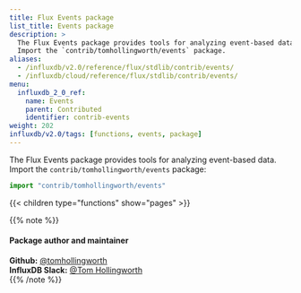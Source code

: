 ```yaml
---
title: Flux Events package
list_title: Events package
description: >
  The Flux Events package provides tools for analyzing event-based data.
  Import the `contrib/tomhollingworth/events` package.
aliases:
  - /influxdb/v2.0/reference/flux/stdlib/contrib/events/
  - /influxdb/cloud/reference/flux/stdlib/contrib/events/
menu:
  influxdb_2_0_ref:
    name: Events
    parent: Contributed
    identifier: contrib-events
weight: 202
influxdb/v2.0/tags: [functions, events, package]
---
```


The Flux Events package provides tools for analyzing event-based data.
Import the `contrib/tomhollingworth/events` package:

```js
import "contrib/tomhollingworth/events"
```

{{< children type="functions" show="pages" >}}

{{% note %}}
#### Package author and maintainer
**Github:** [@tomhollingworth](https://github.com/tomhollingworth)  
**InfluxDB Slack:** [@Tom Hollingworth](https://influxdata.com/slack)  
{{% /note %}}
